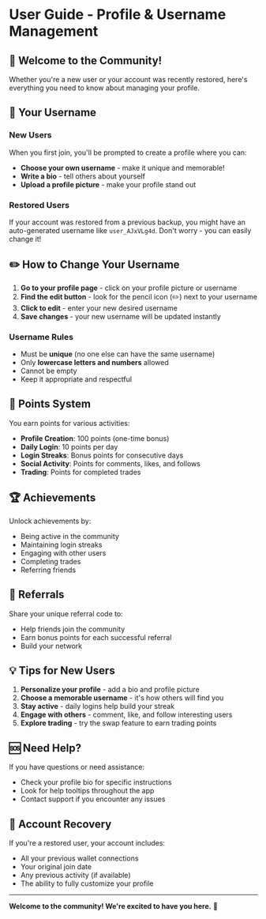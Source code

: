 # User Guide - Profile & Username Management

## 🎉 Welcome to the Community!

Whether you're a new user or your account was recently restored, here's everything you need to know about managing your profile.

## 👤 Your Username

### New Users
When you first join, you'll be prompted to create a profile where you can:
- **Choose your own username** - make it unique and memorable!
- **Write a bio** - tell others about yourself
- **Upload a profile picture** - make your profile stand out

### Restored Users
If your account was restored from a previous backup, you might have an auto-generated username like `user_AJxVLg4d`. Don't worry - you can easily change it!

## ✏️ How to Change Your Username

1. **Go to your profile page** - click on your profile picture or username
2. **Find the edit button** - look for the pencil icon (✏️) next to your username
3. **Click to edit** - enter your new desired username
4. **Save changes** - your new username will be updated instantly

### Username Rules
- Must be **unique** (no one else can have the same username)
- Only **lowercase letters and numbers** allowed
- Cannot be empty
- Keep it appropriate and respectful

## 🎯 Points System

You earn points for various activities:
- **Profile Creation**: 100 points (one-time bonus)
- **Daily Login**: 10 points per day
- **Login Streaks**: Bonus points for consecutive days
- **Social Activity**: Points for comments, likes, and follows
- **Trading**: Points for completed trades

## 🏆 Achievements

Unlock achievements by:
- Being active in the community
- Maintaining login streaks
- Engaging with other users
- Completing trades
- Referring friends

## 🔗 Referrals

Share your unique referral code to:
- Help friends join the community
- Earn bonus points for each successful referral
- Build your network

## 💡 Tips for New Users

1. **Personalize your profile** - add a bio and profile picture
2. **Choose a memorable username** - it's how others will find you
3. **Stay active** - daily logins help build your streak
4. **Engage with others** - comment, like, and follow interesting users
5. **Explore trading** - try the swap feature to earn trading points

## 🆘 Need Help?

If you have questions or need assistance:
- Check your profile bio for specific instructions
- Look for help tooltips throughout the app
- Contact support if you encounter any issues

## 🔄 Account Recovery

If you're a restored user, your account includes:
- All your previous wallet connections
- Your original join date
- Any previous activity (if available)
- The ability to fully customize your profile

---

**Welcome to the community! We're excited to have you here.** 🚀
